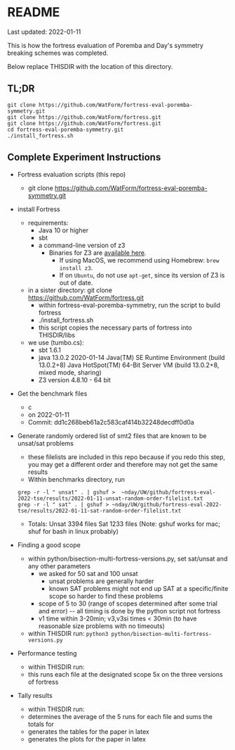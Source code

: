 # README

Last updated: 2022-01-11

This is how the fortress evaluation of Poremba and Day's symmetry breaking schemes was completed.

Below replace THISDIR with the location of this directory.

## TL;DR
```
git clone https://github.com/WatForm/fortress-eval-poremba-symmetry.git
git clone https://github.com/WatForm/fortress.git
git clone https://github.com/WatForm/fortress.git
cd fortress-eval-poremba-symmetry.git
./install_fortress.sh
```

## Complete Experiment Instructions

* Fortress evaluation scripts (this repo)
	- git clone https://github.com/WatForm/fortress-eval-poremba-symmetry.git
	
* install Fortress
	- requirements:
	 	+ Java 10 or higher
		+ sbt 
		+ a command-line version of z3 
			- Binaries for Z3 are [available here](https://github.com/Z3Prover/z3/releases).
    			- If using MacOS, we recommend using Homebrew: `brew install z3`.
    			- If on `Ubuntu`, do not use `apt-get`, since its version of Z3 is out of date.
	- in a sister directory: git clone https://github.com/WatForm/fortress.git
    	- within fortress-eval-poremba-symmetry, run the script to build fortress 
		+ ./install_fortress.sh
		+ this script copies the necessary parts of fortress into THISDIR/libs
    - we use (tumbo.cs):
    	+ sbt 1.6.1
    	+ java 13.0.2 2020-01-14
	  Java(TM) SE Runtime Environment (build 13.0.2+8)
	  Java HotSpot(TM) 64-Bit Server VM (build 13.0.2+8, mixed mode, sharing)
    	+ Z3 version 4.8.10 - 64 bit    
	
* Get the benchmark files
	- c
	- on 2022-01-11
	- Commit: dd1c268beb61a2c583caf414b32248decdff0d0a

* Generate randomly ordered list of smt2 files that are known to be unsat/sat problems
	- these filelists are included in this repo because if you redo this step, you may get a different order and therefore may not get the same results
	- Within benchmarks directory, run
	```
	grep -r -l " unsat" . | gshuf >  ~nday/UW/github/fortress-eval-2022-tse/results/2022-01-11-unsat-random-order-filelist.txt
	grep -r -l " sat" . | gshuf > ~nday/UW/github/fortress-eval-2022-tse/results/2022-01-11-sat-random-order-filelist.txt
	```
	- Totals: Unsat 3394 files Sat 1233 files
	(Note: gshuf works for mac; shuf for bash in linux probably)

* Finding a good scope
	- within python/bisection-multi-fortress-versions.py, set sat/unsat and any other parameters
		+ we asked for 50 sat and 100 unsat 
			- unsat problems are generally harder
			- known SAT problems might not end up SAT at a specific/finite scope so harder to find these problems
		+ scope of 5 to 30 (range of scopes determined after some trial and error) -- all timing is done by the python script not fortress
		+ v1 time within 3-20min; v3,v3si times < 30min (to have reasonable size problems with no timeouts)
	- within THISDIR run: 
	 ```python3 python/bisection-multi-fortress-versions.py```	

* Performance testing
	- within THISDIR run: 
	- this runs each file at the designated scope 5x on the three versions of fortress

* Tally results
	- within THISDIR run:
	- determines the average of the 5 runs for each file and sums the totals for 
	- generates the tables for the paper in latex
	- generates the plots for the paper in latex

